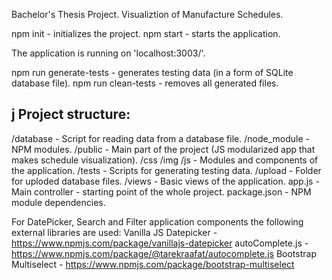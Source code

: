 Bachelor's Thesis Project.
Visualiztion of Manufacture Schedules.

npm init    - initializes the project.
npm start   - starts the application.

The application is running on 'localhost:3003/'.

npm run generate-tests  - generates testing data (in a form of SQLite database file).
npm run clean-tests     - removes all generated files.

j
Project structure:
-----------------
/database       - Script for reading data from a database file.
/node_module    - NPM modules.
/public         - Main part of the project (JS modularized app that makes schedule visualization).
    /css
    /img
    /js         - Modules and components of the application.
/tests          - Scripts for generating testing data.
/upload         - Folder for uploded database files.
/views          - Basic views of the application.
app.js          - Main controller - starting point of the whole project.
package.json    - NPM module dependencies.


For DatePicker, Search and Filter application components the following external libraries are used:
Vanilla JS Datepicker   - https://www.npmjs.com/package/vanillajs-datepicker
autoComplete.js         - https://www.npmjs.com/package/@tarekraafat/autocomplete.js
Bootstrap Multiselect   - https://www.npmjs.com/package/bootstrap-multiselect
